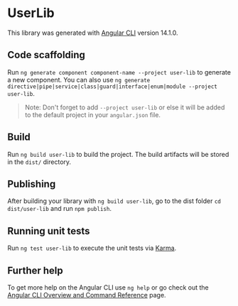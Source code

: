 # UserLib

This library was generated with [Angular CLI](https://github.com/angular/angular-cli) version 14.1.0.

## Code scaffolding

Run `ng generate component component-name --project user-lib` to generate a new component. You can also use `ng generate directive|pipe|service|class|guard|interface|enum|module --project user-lib`.
> Note: Don't forget to add `--project user-lib` or else it will be added to the default project in your `angular.json` file. 

## Build

Run `ng build user-lib` to build the project. The build artifacts will be stored in the `dist/` directory.

## Publishing

After building your library with `ng build user-lib`, go to the dist folder `cd dist/user-lib` and run `npm publish`.

## Running unit tests

Run `ng test user-lib` to execute the unit tests via [Karma](https://karma-runner.github.io).

## Further help

To get more help on the Angular CLI use `ng help` or go check out the [Angular CLI Overview and Command Reference](https://angular.io/cli) page.
